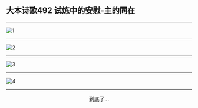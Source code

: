 
## 大本诗歌492 试炼中的安慰-主的同在
        
<div id="aplayer0"></div>

---

<img alt="1" data-original="/data/d0491/1.png">

---

<img alt="2" data-original="/data/d0491/2.png">

---

<img alt="3" data-original="/data/d0491/3.png">

---

<img alt="4" data-original="/data/d0491/4.png">

---

<p style="text-align: center">到底了...</p>

<script src="/js/dist-view.js"></script>

<script>
MAIN.id = 'd0491';
        
const ap0 = new APlayer({
    container: document.getElementById('aplayer0'),
    volume: 1,
    loop: 'none',
    preload: 'none',
    audio: [{
        name: '大本诗歌492.mp3',
        artist: '大本诗歌',
        url: 'https://res.wx.qq.com/voice/getvoice?mediaid=MzI0NTk3MDM5M18yMjQ3NDkzNjQ4',
        cover: '/favicon'
    }]
});
</script>
